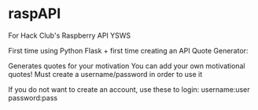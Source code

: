 # raspAPI
For Hack Club's Raspberry API YSWS

First time using Python Flask + first time creating an API Quote Generator:

Generates quotes for your motivation
You can add your own motivational quotes!
Must create a username/password in order to use it

If you do not want to create an account, use these to login:
username:user
password:pass

